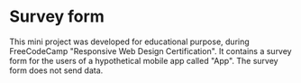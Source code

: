 ﻿# Survey form
This mini project was developed for educational purpose, during FreeCodeCamp "Responsive Web Design Certification".
It contains a survey form for the users of a hypothetical mobile app called "App".
The survey form does not send data.
